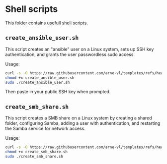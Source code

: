 # Shell scripts
This folder contains usefull shell scripts.

## `create_ansible_user.sh`
This script creates an "ansible" user on a Linux system, sets up SSH key authentication, and grants the user passwordless sudo access.

Usage:
```bash
curl -s -O https://raw.githubusercontent.com/arne-vl/templates/refs/heads/main/shell/create_ansible_user.sh
chmod +x create_ansible_user.sh
sudo ./create_ansible_user.sh
```
Then paste in your public SSH key when prompted.

## `create_smb_share.sh`
This script creates a SMB share on a Linux system by creating a shared folder, configuring Samba, adding a user with authentication, and restarting the Samba service for network access.

Usage:
```bash
curl -s -O https://raw.githubusercontent.com/arne-vl/templates/refs/heads/main/shell/create_smb_share.sh
chmod +x create_smb_share.sh
sudo ./create_smb_share.sh
```

